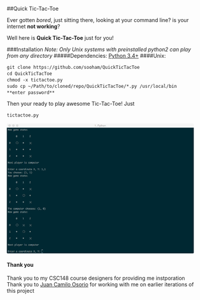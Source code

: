 ##Quick Tic-Tac-Toe

Ever gotten _bored_, just sitting there, looking at your command line?
is your internet **not working**?

Well here is **Quick Tic-Tac-Toe** just for you!

###Installation
_Note: Only Unix systems with preinstalled python2 can play from any directory_
#####Dependencies:
[Python 3.4+](https://www.python.org/downloads/)
####Unix:
``` html
git clone https://github.com/sooham/QuickTicTacToe
cd QuickTicTacToe
chmod -x tictactoe.py
sudo cp ~/Path/to/cloned/repo/QuickTicTacToe/*.py /usr/local/bin
**enter password**
```

Then your ready to play awesome Tic-Tac-Toe! Just
``` html
tictactoe.py
```
![Image of game](https://raw.githubusercontent.com/sooham/QuickTicTacToe/master/img/img1.tiff)

#### Thank you
Thank you to my CSC148 course designers for providing me instporation
Thank you to [Juan Camilo Osorio](https://github.com/jcoc611) for working with me on earlier iterations of this project
